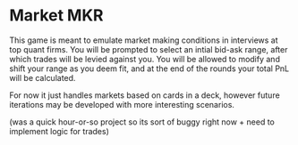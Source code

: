 # Market MKR

This game is meant to emulate market making conditions in interviews at top quant firms. You will be prompted to select an intial bid-ask range, after which trades will be levied against you. You will be allowed to modify and shift your range as you deem fit, and at the end of the rounds your total PnL will be calculated. 

For now it just handles markets based on cards in a deck, however future iterations may be developed with more interesting scenarios.

(was a quick hour-or-so project so its sort of buggy right now + need to implement logic for trades)
